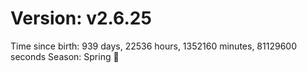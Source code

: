 # Version: v2.6.25
Time since birth: 939 days, 22536 hours, 1352160 minutes, 81129600 seconds
Season: Spring 🌸
